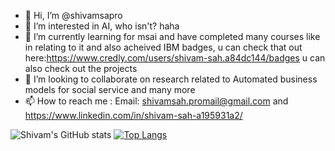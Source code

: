- 👋 Hi, I’m @shivamsapro 
- 👀 I’m interested in AI, who isn't? haha 
- 🌱 I’m currently learning for msai and have completed many courses like in relating to it and also acheived IBM badges,
     u can check that out here:https://www.credly.com/users/shivam-sah.a84dc144/badges u can also check out the projects 
- 💞️ I’m looking to collaborate on research related to Automated business models for social service and many more 
- 📫 How to reach me : Email: shivamsah.promail@gmail.com and https://www.linkedin.com/in/shivam-sah-a195931a2/ 
<!--- shivamsapro/shivamsapro is a ✨ special ✨ repository because its `README.md` (this file) appears on your GitHub profile. 
You can click the Preview link to take a look at your changes. --->
![Shivam's GitHub stats](https://github-readme-stats.vercel.app/api?username=Shivamsapro&show_icons=true&theme=radical)
[![Top Langs](https://github-readme-stats.vercel.app/api/top-langs/?username=shivamsapro&layout=compact)](https://github.com/shivamsapro/github-readme-stats)
